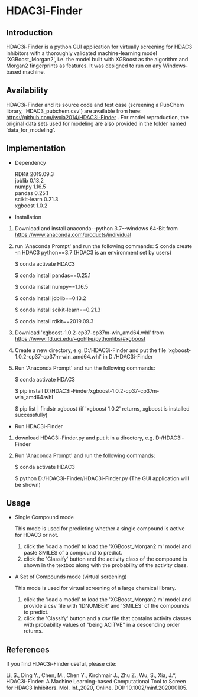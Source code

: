 # HDAC3i-Finder

Introduction
-----------------------------------
HDAC3i-Finder is a python GUI application for virtually screening for HDAC3 inhibitors with a thoroughly validated machine-learning model 'XGBoost_Morgan2', i.e. the model built with XGBoost as the algorithm and Morgan2 fingerprints as features. It was designed to run on any Windows-based machine.

Availability
-----------------------------------
HDAC3i-Finder and its source code and test case (screening a PubChem library, 'HDAC3_pubchem.csv') are available from here: 
https://github.com/jwxia2014/HDAC3i-Finder . For model reproduction, the original data sets used for modeling are also provided in the folder named 'data_for_modeling'. 

Implementation
-----------------------------------
* Dependency

  RDKit 2019.09.3  
  joblib 0.13.2  
  numpy 1.16.5  
  pandas 0.25.1  
  scikit-learn 0.21.3  
  xgboost 1.0.2

* Installation

1. Download and install anaconda--python 3.7--windows 64-Bit from https://www.anaconda.com/products/individual
2. run 'Anaconda Prompt' and run the following commands:
    $ conda create -n HDAC3 python==3.7 (HDAC3 is an environment set by users)
  
    $ conda activate HDAC3
  
    $ conda install pandas==0.25.1
  
    $ conda install numpy==1.16.5
  
    $ conda install joblib==0.13.2
  
    $ conda install scikit-learn==0.21.3
  
    $ conda install rdkit==2019.09.3
  
3. Download 'xgboost-1.0.2-cp37-cp37m-win_amd64.whl' from https://www.lfd.uci.edu/~gohlke/pythonlibs/#xgboost
4. Create a new directory, e.g. D:/HDAC3i-Finder and put the file 'xgboost-1.0.2-cp37-cp37m-win_amd64.whl' in D:/HDAC3i-Finder  
5. Run 'Anaconda Prompt' and run the following commands:

   $ conda activate HDAC3
   
   $ pip install D:/HDAC3i-Finder/xgboost-1.0.2-cp37-cp37m-win_amd64.whl
   
   $ pip list | findstr xgboost (if 'xgboost 1.0.2' returns, xgboost is installed successfully) 

* Run HDAC3i-Finder
1. download HDAC3i-Finder.py and put it in a directory, e.g. D:/HDAC3i-Finder  
2. Run 'Anaconda Prompt' and run the following commands:

    $ conda activate HDAC3
  
    $ python D:/HDAC3i-Finder/HDAC3i-Finder.py (The GUI application will be shown)

Usage
-----------------------------------
* Single Compound mode

  This mode is used for predicting whether a single compound is active for HDAC3 or not.  
  1. click the 'load a model' to load the 'XGBoost_Morgan2.m' model and paste SMILES of a compound to predict. 
  2. click the 'Classify' button and the activity class of the compound is shown in the textbox along with the probability of the activity class. 

* A Set of Compounds mode (virtual screening)

  This mode is used for virtual screening of a large chemical library.  
  1. click the 'load a model' to load the 'XGBoost_Morgan2.m' model and provide a csv file with 'IDNUMBER' and 'SMILES' of the compounds to predict. 
  2. click the 'Classify' button and a csv file that contains activity classes with probability values of "being ACITVE" in a descending order returns.  

References
-----------------------------------
If you find HDAC3i-Finder useful, please cite: 

Li, S., Ding Y., Chen, M., Chen Y., Kirchmair J., Zhu Z., Wu, S., Xia, J.*, HDAC3i-Finder: A Machine Learning-based Computational Tool to Screen for HDAC3 Inhibitors. Mol. Inf.,2020, Online. DOI: 10.1002/minf.202000105. 
